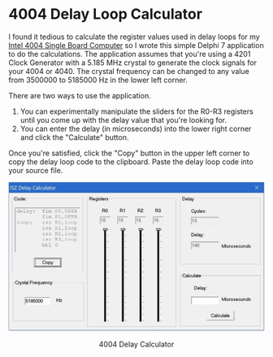 # 4004 Delay Loop Calculator
I found it tedious to calculate the register values used in delay loops for my [Intel 4004 Single Board Computer](https://github.com/jim11662418/4004-SBC) so I wrote this simple Delphi 7 application to do the calculations. The application assumes that you're using a 4201 Clock Generator with a 5.185 MHz crystal to generate the clock signals for your 4004 or 4040. The crystal frequency can be changed to any value from 3500000 to 5185000 Hz in the lower left corner.

There are two ways to use the application. 
1. You can experimentally manipulate the sliders for the R0-R3 registers until you come up with the delay value that you're looking for. 
2. You can enter the delay (in microseconds) into the lower right corner and click the "Calculate" button.

Once you're satisfied, click the "Copy" button in the upper left corner to copy the delay loop code to the clipboard. Paste the delay loop code into your source file.
<p align="center"><img src="/images/calculator.jpg"/>
<p align="center">4004 Delay Calculator</p><br>

